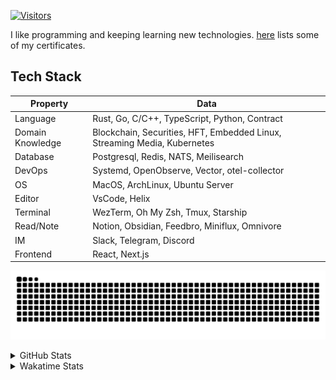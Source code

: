 <!-- markdownlint-disable MD041 MD010 MD033 -->
[![Visitors](https://api.visitorbadge.io/api/daily?path=Akagi201%2FAkagi201&label=Visitors%20Today&countColor=%2337d67a)](https://visitorbadge.io/status?path=Akagi201%2FAkagi201)

I like programming and keeping learning new technologies. [here](https://github.com/Akagi201/blockchain) lists some of my certificates.

## Tech Stack

| Property         	| Data                                                                               	|
|------------------	|------------------------------------------------------------------------------------	|
| Language         	| Rust, Go, C/C++, TypeScript, Python, Contract                                       |
| Domain Knowledge 	| Blockchain, Securities, HFT, Embedded Linux, Streaming Media, Kubernetes            |
| Database         	| Postgresql, Redis, NATS, Meilisearch                                                   |
| DevOps            | Systemd, OpenObserve, Vector, otel-collector                                        |
| OS               	| MacOS, ArchLinux, Ubuntu Server                                                     |
| Editor           	| VsCode, Helix                                                                       |
| Terminal          | WezTerm, Oh My Zsh, Tmux, Starship                                                  |
| Read/Note         | Notion, Obsidian, Feedbro, Miniflux, Omnivore                                       |
| IM               	| Slack, Telegram, Discord                                                            |
| Frontend          | React, Next.js                                                                      |

[![github contribution grid snake animation](https://raw.githubusercontent.com/Akagi201/Akagi201/output/github-contribution-grid-snake.svg#gh-light-mode-only)](https://github.com/Akagi201)

<details>
<summary>GitHub Stats</summary>
  <a href="https://github.com/Akagi201"><img alt="Profile Detail" src="https://raw.githubusercontent.com/Akagi201/Akagi201/master/profile-summary-card-output/dracula/0-profile-details.svg" /></a>
  <a href="https://github.com/Akagi201"><img alt="Github Stats" src="https://raw.githubusercontent.com/Akagi201/Akagi201/master/profile-summary-card-output/dracula/3-stats.svg" /></a>
  <a href="https://github.com/Akagi201"><img alt="Lang By Commits" src="https://raw.githubusercontent.com/Akagi201/Akagi201/master/profile-summary-card-output/dracula/2-most-commit-language.svg" /></a>
</details>

<details>
<summary>Wakatime Stats</summary>
<br>

<!--START_SECTION:waka-->

```txt
From: 09 August 2024 - To: 16 August 2024

Total Time: 53 hrs 20 mins

Other        36 hrs 10 mins  █████████████████░░░░░░░░   67.83 %
Rust         6 hrs 3 mins    ███░░░░░░░░░░░░░░░░░░░░░░   11.35 %
sh           3 hrs 33 mins   █▓░░░░░░░░░░░░░░░░░░░░░░░   06.66 %
Solidity     3 hrs 3 mins    █▒░░░░░░░░░░░░░░░░░░░░░░░   05.72 %
Markdown     2 hrs 47 mins   █▒░░░░░░░░░░░░░░░░░░░░░░░   05.23 %
Go           55 mins         ▒░░░░░░░░░░░░░░░░░░░░░░░░   01.75 %
TypeScript   14 mins         ░░░░░░░░░░░░░░░░░░░░░░░░░   00.46 %
YAML         8 mins          ░░░░░░░░░░░░░░░░░░░░░░░░░   00.26 %
TOML         7 mins          ░░░░░░░░░░░░░░░░░░░░░░░░░   00.24 %
Text         5 mins          ░░░░░░░░░░░░░░░░░░░░░░░░░   00.18 %
```

<!--END_SECTION:waka-->

</details>
